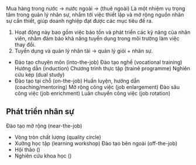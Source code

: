 Mua hàng trong nước -> nước ngoài -> (thuê ngoài)
Là một nhiệm vụ trọng tâm trong quản lý nhân sự, nhắm tới việc thiết lập và mở rộng nguồn nhân sự cần thiết, giúp doanh nghiệp đạt được các mục tiêu đề ra.
1. Hoạt động này bao gồm việc bảo tồn và phát triển các kỹ năng của nhân viên, nhằm đảm bảo khả năng tuyển dụng trong môi trường làm việc thay đổi.
2. Tuyển dụng và quản lý nhân tài -> quản lý giỏi + nhân sự.
   
- Đào tạo chuyên môn (into-the-job)
	Đào tạo nghề (vocational training)
	Hướng dẫn (induction)
	Chương trình thực tập (trainê programme)
	Nghiên cứu kép (dual study)
- Đào tạo tại chỗ (on-the-job)
	Huấn luyện, hướng dẫn (coaching/mentoring)
	Mở rộng công việc (job enlargement)
	Đào sâu công việc (job enrichment)
	Luân chuyển công việc (job rotation)
## Phát triển nhân sự
Đào tạo mở rộng (near-the-job)
- Vòng tròn chất lượng (quality circle)
- Xưởng học tập (learning workshop)
Đào tạo bên ngoài (off-the-job)
- Hội thảo ()
- Nghiên cứu khoa học ()
